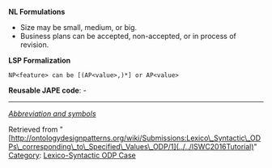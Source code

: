 __NL Formulations__



* Size may be small, medium, or big.
* Business plans can be accepted, non-accepted, or in process of revision.


  

__LSP Formalization__




```
NP<feature> can be [(AP<value>,)*] or AP<value>

```

__Reusable JAPE code__: -





---


_[Abbreviation and symbols](../../Community/LSPSymbols "Community:LSPSymbols")_





Retrieved from "[http://ontologydesignpatterns.org/wiki/Submissions:Lexico\_Syntactic\_ODPs\_corresponding\_to\_Specified\_Values\_ODP/1](../../ISWC2016Tutorial)"
 [Category](http://ontologydesignpatterns.org/wiki/Special:Categories "Special:Categories"): [Lexico-Syntactic ODP Case](../../Category/Lexico-Syntactic_ODP_Case "Category:Lexico-Syntactic ODP Case")